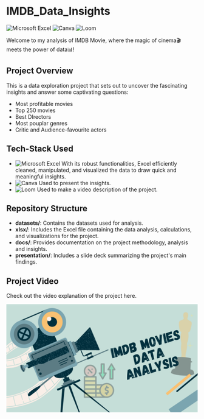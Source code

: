 # IMDB_Data_Insights
![Microsoft Excel](https://img.shields.io/badge/Microsoft%20Excel-white?style=flat&logo=microsoft-excel&logoColor=white&color=darkgreen)    ![Canva](https://img.shields.io/badge/Canva-white?style=flat&logo=canva&logoColor=white&color=blue)   ![Loom](https://img.shields.io/badge/Loom-white?style=flat&logo=loom&logoColor=white&color=orange) 

Welcome to my analysis of IMDB Movie, where the magic of cinema🎬 meets the power of data📊!

## Project Overview
This is a data exploration project that sets out to uncover the fascinating insights and answer some captivating questions:
- Most profitable movies
- Top 250 movies
- Best DIrectors
- Most pouplar genres
- Critic and Audience-favourite actors

## Tech-Stack Used
- ![Microsoft Excel](https://img.shields.io/badge/Microsoft%20Excel-white?style=flat&logo=microsoft-excel&logoColor=white&color=darkgreen) With its robust functionalities, Excel efficiently cleaned, manipulated, and visualized the data to draw quick and meaningful insights. 
- ![Canva](https://img.shields.io/badge/Canva-white?style=flat&logo=canva&logoColor=white&color=blue) Used to present the insights.
- ![Loom](https://img.shields.io/badge/Loom-white?style=flat&logo=loom&logoColor=white&color=orange) Used to make a video description of the project.

## Repository Structure

- **datasets/**: Contains the datasets used for analysis.
- **xlsx/**: Includes the Excel file containing the data analysis, calculations, and visualizations for the project.
- **docs/**: Provides documentation on the project methodology, analysis and insights.
- **presentation/**: Includes a slide deck summarizing the project's main findings.

## Project Video
Check out the video explanation of the project here.

[![Video](https://github.com/SuruchiMandal/IMDB_Data_Insights/blob/main/IMDb%20Data%20Analysis%20Thumbnail.png?raw=true)](https://www.loom.com/share/6805921ed58b49eeb75cc1d95bddec44?sid=e96bbc7a-df26-487a-bdd5-4985dd6677fb)
